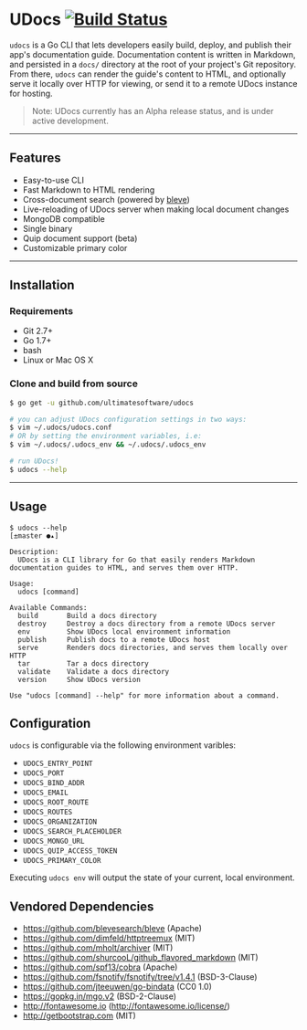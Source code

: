 UDocs [![Build Status](https://travis-ci.org/UltimateSoftware/udocs.svg?branch=master)](https://travis-ci.org/UltimateSoftware/udocs)
===

`udocs` is a Go CLI that lets developers easily build, deploy, and publish their app's documentation
guide. Documentation content is written in Markdown, and persisted in a `docs/` directory at the root of your project's Git repository.
From there, `udocs` can render the guide's content to HTML, and optionally serve it locally over HTTP for viewing, or send it to a remote UDocs instance for hosting.

> Note: UDocs currently has an Alpha release status, and is under active development.

---

## Features

- Easy-to-use CLI
- Fast Markdown to HTML rendering 
- Cross-document search (powered by [bleve](https://github.com/blevesearch/bleve))
- Live-reloading of UDocs server when making local document changes 
- MongoDB compatible 
- Single binary
- Quip document support (beta)
- Customizable primary color

--- 

## Installation

### Requirements

- Git 2.7+
- Go 1.7+
- bash
- Linux or Mac OS X

### Clone and build from source

```bash
$ go get -u github.com/ultimatesoftware/udocs

# you can adjust UDocs configuration settings in two ways:
$ vim ~/.udocs/udocs.conf
# OR by setting the environment variables, i.e:
$ vim ~/.udocs/.udocs_env && ~/.udocs/.udocs_env

# run UDocs!
$ udocs --help
```

---

## Usage

```
$ udocs --help                                                                                                                                                 [±master ●▴]

Description:
  UDocs is a CLI library for Go that easily renders Markdown documentation guides to HTML, and serves them over HTTP.

Usage:
  udocs [command]

Available Commands:
  build       Build a docs directory
  destroy     Destroy a docs directory from a remote UDocs server
  env         Show UDocs local environment information
  publish     Publish docs to a remote UDocs host
  serve       Renders docs directories, and serves them locally over HTTP
  tar         Tar a docs directory
  validate    Validate a docs directory
  version     Show UDocs version

Use "udocs [command] --help" for more information about a command.
```

## Configuration 

`udocs` is configurable via the following environment varibles: 

- `UDOCS_ENTRY_POINT`
- `UDOCS_PORT`
- `UDOCS_BIND_ADDR`
- `UDOCS_EMAIL`
- `UDOCS_ROOT_ROUTE`
- `UDOCS_ROUTES`
- `UDOCS_ORGANIZATION`
- `UDOCS_SEARCH_PLACEHOLDER`
- `UDOCS_MONGO_URL`
- `UDOCS_QUIP_ACCESS_TOKEN`
- `UDOCS_PRIMARY_COLOR`

Executing `udocs env` will output the state of your current, local environment.

## Vendored Dependencies

- https://github.com/blevesearch/bleve (Apache)
- https://github.com/dimfeld/httptreemux (MIT)
- https://github.com/mholt/archiver (MIT)
- https://github.com/shurcooL/github_flavored_markdown (MIT)
- https://github.com/spf13/cobra (Apache)
- https://github.com/fsnotify/fsnotify/tree/v1.4.1 (BSD-3-Clause)
- https://github.com/jteeuwen/go-bindata (CC0 1.0)
- https://gopkg.in/mgo.v2 (BSD-2-Clause)
- http://fontawesome.io (http://fontawesome.io/license/)
- http://getbootstrap.com (MIT)
